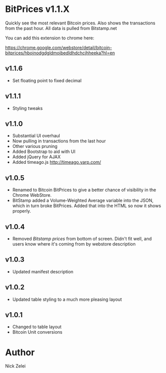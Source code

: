 BitPrices v1.1.X
=============
Quickly see the most relevant Bitcoin prices. Also shows the transactions from the past hour. All data is pulled from Bitstamp.net

You can add this extension to chrome here:

https://chrome.google.com/webstore/detail/bitcoin-bitprices/hbojnodgdgldmojbedldhdchcjhheeka?hl=en

v1.1.6
------------
- Set floating point to fixed decimal

v1.1.1
------------
- Styling tweaks

v1.1.0
-------------
- Substantial UI overhaul
- Now pulling in transactions from the last hour
- Other various pruning
- Added Bootstrap to aid with UI
- Added jQuery for AJAX
- Added timeago.js http://timeago.yarp.com/

v1.0.5
-------------
- Renamed to Bitcoin BitPrices to give a better chance of visibility in the Chrome WebStore.
- BitStamp added a Volume-Weighted Average variable into the JSON, which in turn broke BitPrices.  Added that into the HTML so now it shows properly.

v1.0.4
-------------
- Removed *Bitstamp prices* from bottom of screen.  Didn't fit well, and users know where it's coming from by webstore description

v1.0.3
-------------
- Updated manifest description

v1.0.2
-------------
- Updated table styling to a much more pleasing layout

v1.0.1
-------------
- Changed to table layout
- Bitcoin Unit conversions

Author
=============
Nick Zelei

